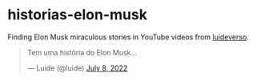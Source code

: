 # historias-elon-musk

Finding Elon Musk miraculous stories in YouTube videos from [luideverso](https://www.youtube.com/c/luideverso).

<blockquote class="twitter-tweet"><p lang="pt" dir="ltr">Tem uma história do Elon Musk…</p>&mdash; Luide (@luide) <a href="https://twitter.com/luide/status/1545557243050999813">July 8, 2022</a></blockquote>
